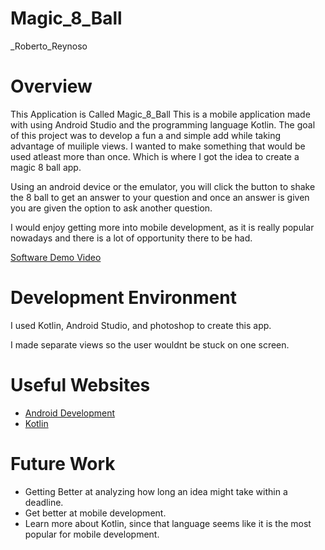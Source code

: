 # Magic_8_Ball
_Roberto_Reynoso
# Overview
This Application is Called Magic_8_Ball
This is a mobile application made with using Android Studio and the programming language Kotlin.
The goal of this project was to develop a fun a and simple add while taking advantage of muiliple
views. I wanted to make something that would be used atleast more than once. Which is where I got
the idea to create a magic 8 ball app.

Using an android device or the emulator, you will click the button to shake the 8 ball to get an answer to
your question and once an answer is given you are given the option to ask another question.

I would enjoy getting more into mobile development, as it is really popular nowadays and there is a lot of
opportunity there to be had.

[Software Demo Video](https://www.youtube.com/watch?v=Xe8-eKrETJw)

# Development Environment

I used Kotlin, Android Studio, and photoshop to create this app.

I made separate views so the user wouldnt be stuck on one screen.

# Useful Websites

* [Android Development](https://developer.android.com/docs)
* [Kotlin](https://developer.android.com/kotlin)

# Future Work

* Getting Better at analyzing how long an idea might take within a deadline.
* Get better at mobile development.
* Learn more about Kotlin, since that language seems like it is the most popular for mobile development.
